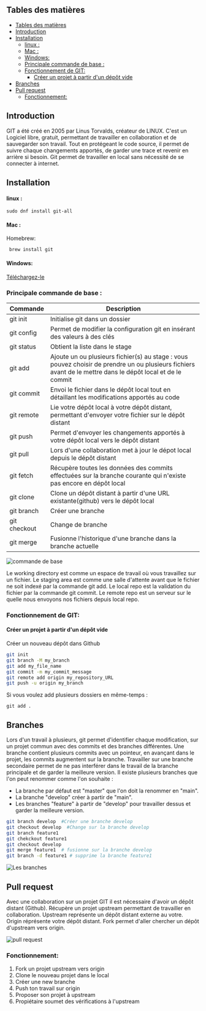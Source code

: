 ## Tables des matières
<!-- TOC -->
  * [Tables des matières](#tables-des-matires)
  * [Introduction<a name="Introduction"></a>](#introduction-a-nameintroduction-a)
  * [Installation <a name="Installation"></a>](#installation-a-nameinstallation-a)
      * [linux :](#linux-)
      * [Mac :](#mac-)
      * [Windows:](#windows-)
    * [Principale commande de base :](#principale-commande-de-base-)
    * [Fonctionnement de GIT: <a name="#Commande"></a>](#fonctionnement-de-git--a-name#commande-a)
      * [Créer un projet à partir d'un dépôt vide](#crer-un-projet--partir-dun-dpt-vide)
  * [Branches](#branches)
  * [Pull request <a name="#Commande"></a>](#pull-request-a-name#commande-a)
    * [Fonctionnement:](#fonctionnement-)
<!-- TOC -->

## Introduction<a name="Introduction"></a>
GIT a été créé en 2005 par Linus Torvalds, créateur de LINUX. 
C'est un Logiciel libre, gratuit, permettant de travailler en collaboration et de sauvegarder son travail. Tout en protégeant le code source, il permet de suivre chaque changements apportés, de garder une trace et revenir en arrière si besoin.
Git permet de travailler en local sans nécessité de se connecter à internet. 
  


## Installation <a name="Installation"></a>
#### linux : 
```
sudo dnf install git-all
```
#### Mac : 
  Homebrew:
 ```
  brew install git
 ```
#### Windows: 
[Téléchargez-le](https://git-scm.com/download/win)

### Principale commande de base : 

| Commande     | Description                                                                                                                                                 |
|--------------|-------------------------------------------------------------------------------------------------------------------------------------------------------------|
| git init     | Initialise git dans un dossier                                                                                                                              |
| git config   | Permet de modifier la configuration git en insérant des valeurs à des clés                                                                                  |
| git status   | Obtient la liste dans le stage                                                                                                                              |
| git add      | Ajoute un ou plusieurs fichier(s) au stage : vous pouvez choisir de prendre un ou plusieurs fichiers avant de le mettre dans le dépôt local et de le commit |
| git commit   | Envoi le fichier dans le dépôt local tout en détaillant les modifications apportés au code                                                                  |
| git remote   | Lie votre dépôt local à votre dépôt distant, permettant d'envoyer votre fichier sur le dépôt distant                                                        |
| git push     | Permet d'envoyer les changements apportés à votre dépôt local vers le dépôt distant                                                                         |
| git pull     | Lors d'une collaboration met à jour le dépot local depuis le dépôt distant                                                                                  |
| git fetch    | Récupère toutes les données des commits effectuées sur la branche courante qui n'existe pas encore en dépôt local                                           |
| git clone    | Clone un dépôt distant à partir d'une URL existante(github) vers le dépôt local                                                                             |
| git branch   | Créer une branche                                                                                                                                           |
| git checkout | Change de branche                                                                                                                                           |
| git merge    | Fusionne l'historique d'une branche dans la branche actuelle                                                                                                |

![commande de base ](https://blog.freelancerepublik.com/wp-content/uploads/2021/12/Git-Architechture.png)

Le working directory est comme un espace de travail où vous travaillez sur un fichier.
Le staging area est comme une salle d'attente avant que le fichier ne soit indexé par la commande git add.
Le local repo est la validation du fichier par la commande git commit.
Le remote repo est un serveur sur le quelle nous envoyons nos fichiers depuis local repo.
### Fonctionnement de GIT: <a name="#Commande"></a>

#### Créer un projet à partir d'un dépôt vide
 Créer un nouveau dépôt dans Github
```sh
git init 
git branch -M my_branch
git add my_file_name
git commit -m my_commit_message
git remote add origin my_repository_URL
git push -u origin my_branch
```
Si vous voulez add plusieurs dossiers en même-temps :
```
git add .
```
## Branches 
Lors d'un travail à plusieurs, git permet d'identifier chaque modification, sur un projet commun avec des commits et des branches différentes.
Une branche contient plusieurs commits avec un pointeur, en avançant dans le projet, les commits augmentent sur la branche. 
Travailler sur une branche secondaire permet de ne pas interférer dans le travail de la branche principale et de garder la meilleure version.
Il existe plusieurs branches que l'on peut renommer comme l'on souhaite :  
- La branche par défaut est "master" que l'on doit la renommer en "main". 
- La branche "develop" créer à partir de "main".
- Les branches "feature" à partir de "develop" pour travailler dessus et garder la meilleure version. 
 

```sh
git branch develop  #Créer une branche develop
git checkout develop  #Change sur la branche develop
git branch feature1 
git chekckout feature1 
git checkout develop 
git merge feature1  # fusionne sur la branche develop
git branch -d feature1 # supprime la branche feature1
```
![Les branches](https://uploads.sitepoint.com/wp-content/uploads/2019/06/155993572204-gitflow.png)

## Pull request <a name="#Commande"></a>
Avec une collaboration sur un projet GIT il est nécessaire d'avoir un dépôt distant (Github).
Récupère un projet upstream permettant de travailler en collaboration.
Upstream représente un dépôt distant externe au votre.
Origin réprésente votre dépôt distant.
Fork permet d'aller chercher un dépôt d'upstream vers origin.

![pull request](https://devopscube.com/wp-content/uploads/2021/02/git-forked-upstream-min.png.webp)

### Fonctionnement:
1) Fork un projet upstream vers origin
2) Clone le nouveau projet dans le local
3) Créer une new branche
4) Push ton travail sur origin
5) Proposer son projet à upstream
6) Propiétaire soumet des vérifications à l'upstream
